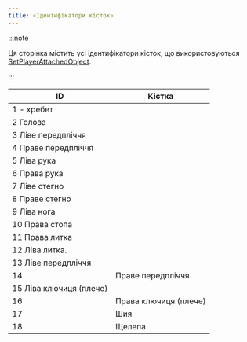 ```yaml
---
title: «Ідентифікатори кісток»
---
```


:::note

Ця сторінка містить усі ідентифікатори кісток, що використовуються [SetPlayerAttachedObject](../functions/SetPlayerAttachedObject).

:::

| ID | Кістка |
| --- | ------------------------- |
| 1 - хребет
| 2 Голова
| 3 Ліве передпліччя
| 4 Праве передпліччя
| 5 Ліва рука
| 6 Права рука
| 7 Ліве стегно
| 8 Праве стегно
| 9 Ліва нога
| 10 Права стопа
| 11 Права литка
| 12 Ліва литка.
| 13 Ліве передпліччя
| 14 | Праве передпліччя
| 15 Ліва ключиця (плече)
| 16 | Права ключиця (плече)
| 17 | Шия
| 18 | Щелепа


